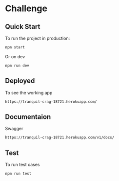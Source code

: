 # Challenge


## Quick Start

To run the project in production:

```bash
npm start
```

Or on dev

```bash
npm run dev
```


## Deployed

To see the working app

```bash
https://tranquil-crag-18721.herokuapp.com/
```

## Documentaion

Swagger

```bash
https://tranquil-crag-18721.herokuapp.com/v1/docs/
```


## Test

To run test cases

```bash
npm run test
```
